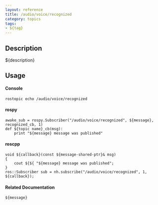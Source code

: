 ```yaml
---
layout: reference
title: /audio/voice/recognized
category: topics
tags: 
- ${tag}
---
```


## Description
${description}

## Usage
#### Console
```
rostopic echo /audio/voice/recognized
```

#### rospy
```
awake_sub = rospy.Subscriber("/audio/voice/recognized", ${message}, recognized_cb, 1)
def ${topic name}_cb(msg):
    print "${message} message was published"
```

#### roscpp
```
void ${callback}(const ${message-shared-ptr}& msg)
{
    cout ${${ "${message} message was published";
}
ros::Subscriber sub = nh.subscribe("/audio/voice/recognized", 1, ${callback});
```

#### Related Documentation
``${message}``  